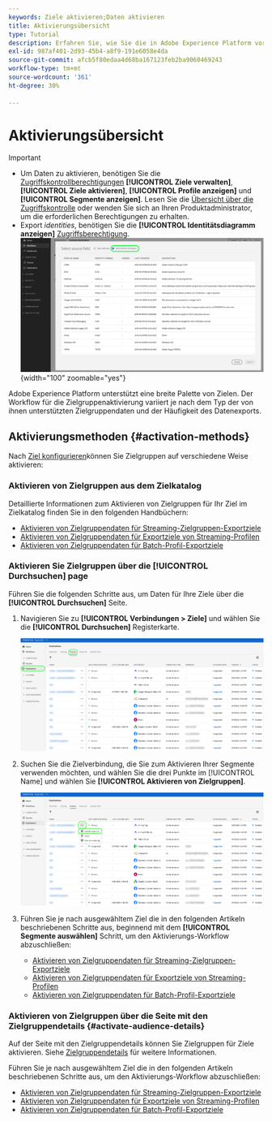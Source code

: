 ```yaml
---
keywords: Ziele aktivieren;Daten aktivieren
title: Aktivierungsübersicht
type: Tutorial
description: Erfahren Sie, wie Sie die in Adobe Experience Platform vorhandenen Zielgruppen für verschiedene Zieltypen aktivieren.
exl-id: 987af401-2d93-45b4-a8f9-191e6058e4da
source-git-commit: afcb5f80edaa4d68ba167123feb2ba9060469243
workflow-type: tm+mt
source-wordcount: '361'
ht-degree: 30%

---
```


# Aktivierungsübersicht

>[!IMPORTANT]
> 
>* Um Daten zu aktivieren, benötigen Sie die [Zugriffskontrollberechtigungen](/help/access-control/home.md#permissions) **[!UICONTROL Ziele verwalten]**, **[!UICONTROL Ziele aktivieren]**, **[!UICONTROL Profile anzeigen]** und **[!UICONTROL Segmente anzeigen]**. Lesen Sie die [Übersicht über die Zugriffskontrolle](/help/access-control/ui/overview.md) oder wenden Sie sich an Ihren Produktadministrator, um die erforderlichen Berechtigungen zu erhalten.
>* Export *identities*, benötigen Sie die **[!UICONTROL Identitätsdiagramm anzeigen]** [Zugriffsberechtigung](/help/access-control/home.md#permissions). <br> ![Wählen Sie im Workflow hervorgehobenen Identitäts-Namespace aus, um Zielgruppen für Ziele zu aktivieren.](/help/destinations/assets/overview/export-identities-to-destination.png "Wählen Sie im Workflow hervorgehobenen Identitäts-Namespace aus, um Zielgruppen für Ziele zu aktivieren."){width="100" zoomable="yes"}

Adobe Experience Platform unterstützt eine breite Palette von Zielen. Der Workflow für die Zielgruppenaktivierung variiert je nach dem Typ der von ihnen unterstützten Zielgruppendaten und der Häufigkeit des Datenexports.

## Aktivierungsmethoden {#activation-methods}

Nach [Ziel konfigurieren](connect-destination.md)können Sie Zielgruppen auf verschiedene Weise aktivieren:

### Aktivieren von Zielgruppen aus dem Zielkatalog

Detaillierte Informationen zum Aktivieren von Zielgruppen für Ihr Ziel im Zielkatalog finden Sie in den folgenden Handbüchern:

* [Aktivieren von Zielgruppendaten für Streaming-Zielgruppen-Exportziele](activate-segment-streaming-destinations.md)
* [Aktivieren von Zielgruppendaten für Exportziele von Streaming-Profilen](activate-streaming-profile-destinations.md)
* [Aktivieren von Zielgruppendaten für Batch-Profil-Exportziele](activate-batch-profile-destinations.md)

### Aktivieren Sie Zielgruppen über die [!UICONTROL Durchsuchen] page

Führen Sie die folgenden Schritte aus, um Daten für Ihre Ziele über die **[!UICONTROL Durchsuchen]** Seite.

1. Navigieren Sie zu **[!UICONTROL Verbindungen > Ziele]** und wählen Sie die **[!UICONTROL Durchsuchen]** Registerkarte.

   ![Registerkarte &quot;Durchsuchen&quot;](../assets/ui/activation-overview/browse-tab.png)

1. Suchen Sie die Zielverbindung, die Sie zum Aktivieren Ihrer Segmente verwenden möchten, und wählen Sie die drei Punkte im [!UICONTROL Name] und wählen Sie **[!UICONTROL Aktivieren von Zielgruppen]**.

   ![Schaltfläche &quot;Zielgruppen aktivieren&quot;](../assets/ui/activation-overview/activate-segments.png)

1. Führen Sie je nach ausgewähltem Ziel die in den folgenden Artikeln beschriebenen Schritte aus, beginnend mit dem **[!UICONTROL Segmente auswählen]** Schritt, um den Aktivierungs-Workflow abzuschließen:

   * [Aktivieren von Zielgruppendaten für Streaming-Zielgruppen-Exportziele](activate-segment-streaming-destinations.md)
   * [Aktivieren von Zielgruppendaten für Exportziele von Streaming-Profilen](activate-streaming-profile-destinations.md)
   * [Aktivieren von Zielgruppendaten für Batch-Profil-Exportziele](activate-batch-profile-destinations.md)

### Aktivieren von Zielgruppen über die Seite mit den Zielgruppendetails {#activate-audience-details}

Auf der Seite mit den Zielgruppendetails können Sie Zielgruppen für Ziele aktivieren. Siehe [Zielgruppendetails](../../segmentation/ui/overview.md#audience-details) für weitere Informationen.

Führen Sie je nach ausgewähltem Ziel die in den folgenden Artikeln beschriebenen Schritte aus, um den Aktivierungs-Workflow abzuschließen:

* [Aktivieren von Zielgruppendaten für Streaming-Zielgruppen-Exportziele](activate-segment-streaming-destinations.md)
* [Aktivieren von Zielgruppendaten für Exportziele von Streaming-Profilen](activate-streaming-profile-destinations.md)
* [Aktivieren von Zielgruppendaten für Batch-Profil-Exportziele](activate-batch-profile-destinations.md)
